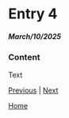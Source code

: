 # Entry 4
##### March/10/2025

### Content














Text

[Previous](entry03.md) | [Next](entry05.md)

[Home](../README.md)
